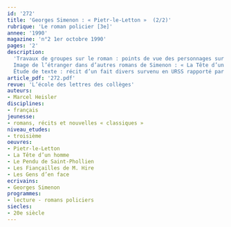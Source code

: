 ```yaml
---
id: '272'
title: 'Georges Simenon : « Pietr-le-Letton »  (2/2)'
rubrique: 'Le roman policier [3e]'
annee: '1990'
magazine: 'n°2 1er octobre 1990'
pages: '2'
description: 
  'Travaux de groupes sur le roman : points de vue des personnages sur les étrangers, problèmes politiques en Europe de l’Est entre les deux guerres, Maigret et les étrangers…
  Image de l’étranger dans d’autres romans de Simenon : « La Tête d’un homme », « Le Pendu de Saint-Phollien », « Les Fiançailles de M. Hire », « Les Gens d’en face »…
  Étude de texte : récit d’un fait divers survenu en URSS rapporté par Simenon dans deux textes différents.'
article_pdf: '272.pdf'
revue: 'L’école des lettres des collèges'
auteurs:
- Marcel Heisler
disciplines:
- français
jeunesse:
- romans, récits et nouvelles « classiques »
niveau_etudes:
- troisième
oeuvres:
- Pietr-le-Letton
- La Tête d’un homme
- Le Pendu de Saint-Phollien
- Les Fiançailles de M. Hire
- Les Gens d’en face
ecrivains:
- Georges Simenon
programmes:
- lecture - romans policiers
siecles:
- 20e siècle
---
```

